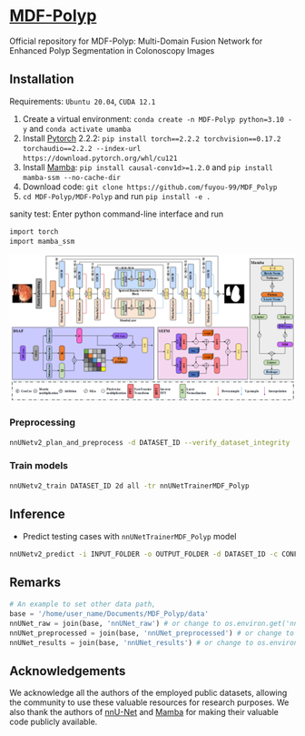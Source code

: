 # [MDF-Polyp](https://github.com/fuyou-99/MDF_Polyp)

Official repository for MDF-Polyp: Multi-Domain Fusion Network for Enhanced Polyp Segmentation in Colonoscopy Images

## Installation 

Requirements: `Ubuntu 20.04`, `CUDA 12.1`

1. Create a virtual environment: `conda create -n MDF-Polyp python=3.10 -y` and `conda activate umamba `
2. Install [Pytorch](https://pytorch.org/get-started/previous-versions/#linux-and-windows-4) 2.2.2: `pip install torch==2.2.2 torchvision==0.17.2 torchaudio==2.2.2 --index-url https://download.pytorch.org/whl/cu121`
3. Install [Mamba](https://github.com/state-spaces/mamba): `pip install causal-conv1d>=1.2.0` and `pip install mamba-ssm --no-cache-dir`
4. Download code: `git clone https://github.com/fuyou-99/MDF_Polyp`
5. `cd MDF-Polyp/MDF-Polyp` and run `pip install -e .`


sanity test: Enter python command-line interface and run

```bash
import torch
import mamba_ssm
```

![network](https://github.com/fuyou-99/MDF_Polyp/blob/main/assets/MDF-Polyp-network.png)


### Preprocessing

```bash
nnUNetv2_plan_and_preprocess -d DATASET_ID --verify_dataset_integrity
```

### Train models

```bash
nnUNetv2_train DATASET_ID 2d all -tr nnUNetTrainerMDF_Polyp
```


## Inference

- Predict testing cases with `nnUNetTrainerMDF_Polyp` model

```bash
nnUNetv2_predict -i INPUT_FOLDER -o OUTPUT_FOLDER -d DATASET_ID -c CONFIGURATION -f all -tr nnUNetTrainerMDF_Polyp --disable_tta
```


## Remarks

```python
# An example to set other data path,
base = '/home/user_name/Documents/MDF_Polyp/data'
nnUNet_raw = join(base, 'nnUNet_raw') # or change to os.environ.get('nnUNet_raw')
nnUNet_preprocessed = join(base, 'nnUNet_preprocessed') # or change to os.environ.get('nnUNet_preprocessed')
nnUNet_results = join(base, 'nnUNet_results') # or change to os.environ.get('nnUNet_results')
```


## Acknowledgements

We acknowledge all the authors of the employed public datasets, allowing the community to use these valuable resources for research purposes. We also thank the authors of [nnU-Net](https://github.com/MIC-DKFZ/nnUNet) and [Mamba](https://github.com/state-spaces/mamba) for making their valuable code publicly available.

